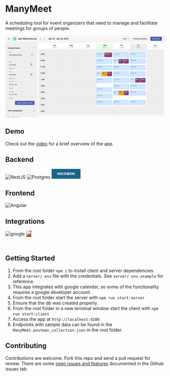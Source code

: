 # ManyMeet

A scheduling tool for event organizers that need to manage and facilitate meetings for groups of people.

![Screen shot from app](./client/app_demo.png)
## Demo
Check out the [video](https://www.youtube.com/watch?v=FFEztDTd5Ls) for a brief overview of the app.

## Backend
 ![NestJS](https://img.shields.io/badge/nestjs-%23E0234E.svg?style=for-the-badge&logo=nestjs&logoColor=white) ![Postgres](https://img.shields.io/badge/postgres-%23316192.svg?style=for-the-badge&logo=postgresql&logoColor=white) ![MikroOrm](./server/assets/mikroorm.png)

## Frontend
![Angular](https://img.shields.io/badge/angular-%23DD0031.svg?style=for-the-badge&logo=angular&logoColor=white)  

## Integrations
<div style="display: flex; gap: 4px; align-items:center; padding-bottom: 16px">
<img src="https://img.shields.io/badge/google-4285F4?style=for-the-badge&logo=google&logoColor=white" alt="google"/>  
<span style="background-color:red"><img src="https://sendgrid.com/brand/sg-twilio/SG_Twilio_Lockup_RGB-WHT-Textx2.png" height="20px"/></span>
</div>  
  
#
## Getting Started
1. From the root folder `npm i` to install client and server dependencies.
1. Add a `server/.env` file with the credentials. See `server/.env.example` for reference.
1. This app integrates with google calendar, so some of the functionality requires a google developer account.
1. From the root folder start the server with `npm run start:server`
1. Ensure that the db was created properly. 
1. From the root folder in a new terminal window start the client with `npm run start:client` 
1. Access the app at `http://localhost:4200`
1. Endpoints with sample data can be found in the `ManyMeet.postman_collection.json` in the root folder.

## Contributing
Contributions are welcome. Fork this repo and send a pull request for review. There are some [open issues and features](https://github.com/ManyMeet/ManyMeet/issues) documented in the Github issues tab. 

